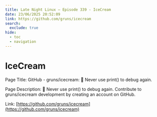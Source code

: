 ```yaml
---
title: Late Night Linux – Episode 339 - IceCream
date: 23/06/2025 20:52:09
link: https://github.com/gruns/icecream
search:
  exclude: true
hide:
  - toc
  - navigation
---
```


# IceCream

Page Title: GitHub - gruns/icecream: 🍦 Never use print() to debug again.

Page Description: 🍦 Never use print() to debug again. Contribute to gruns/icecream development by creating an account on GitHub. 

Link: [https://github.com/gruns/icecream](https://github.com/gruns/icecream)